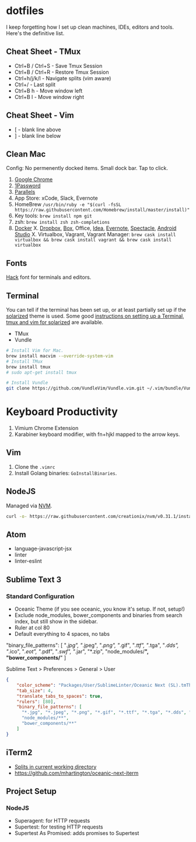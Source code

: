 # dotfiles

I keep forgetting how I set up clean machines, IDEs, editors and tools. Here's the definitive list.

## Cheat Sheet - TMux

- Ctrl+B / Ctrl+S - Save Tmux Session
- Ctrl+B / Ctrl+R - Restore Tmux Session
- Ctrl+h/j/k/l - Navigate splits (vim aware)
- Ctrl+/ - Last split
- Ctrl+B h - Move window left
- Ctrl+B l - Move window right

## Cheat Sheet - Vim

- [<Space> - blank line above
- ]<Space> - blank line below

## Clean Mac

Config: No permenently docked items. Small dock bar. Tap to click.

1. [Google Chrome](https://chrome.com)
2. [1Password](https://agilebits.com/downloads)
3. [Parallels](http://www.parallels.com/products/desktop/download/)
3. App Store: xCode, Slack, Evernote
4. HomeBrew `/usr/bin/ruby -e "$(curl -fsSL https://raw.githubusercontent.com/Homebrew/install/master/install)"
`
5. Key tools: `brew install npm git`
5. zsh: `brew install zsh zsh-completions`
6. [Docker](https://docs.docker.com/docker-for-mac/)
X. [Dropbox](https://www.dropbox.com/downloading?src=index), [Box](https://www.box.com/resources/downloads), Office, [Idea](https://www.jetbrains.com/idea/#chooseYourEdition), [Evernote](https://evernote.com/download/), [Spectacle](https://www.spectacleapp.com/), [Android Studio](https://developer.android.com/studio/index.html)
X. Virtualbox, Vagrant, Vagrant Manager: `brew cask install virtualbox && brew cask install vagrant && brew cask install virtualbox`

## Fonts

[Hack](http://sourcefoundry.org/hack/) font for terminals and editors.


## Terminal

You can tell if the terminal has been set up, or at least partially set up if the [solarized](http://ethanschoonover.com/solarized) theme is used. Some good [instructions on setting up a Terminal, tmux and vim for solarized](http://www.terminally-incoherent.com/blog/2012/10/17/vim-solarized-and-tmux/) are available.

- TMux
- Vundle


```bash
# Install Vim for Mac.
brew install macvim --override-system-vim
# Install TMux
brew install tmux
# sudo apt-get install tmux

# Install Vundle
git clone https://github.com/VundleVim/Vundle.vim.git ~/.vim/bundle/Vundle.vim
```

# Keyboard Productivity

1. Vimium Chrome Extension
2. Karabiner keyboard modifier, with fn+hjkl mapped to the arrow keys.

## Vim

1. Clone the `.vimrc`
2. Install Golang binaries: `GoInstallBinaries`.

## NodeJS

Managed via [NVM](https://github.com/creationix/nvm).

```bash
curl -o- https://raw.githubusercontent.com/creationix/nvm/v0.31.1/install.sh | bash
```

## Atom

- language-javascript-jsx
- linter
- linter-eslint

## Sublime Text 3

### Standard Configuration

- Oceanic Theme (if you see oceanic, you know it's setup. If not, setup!)
- Exclude node_modules, bower_components and binaries from search index, but still show in the sidebar.
- Ruler at col 80
- Default everything to 4 spaces, no tabs

"binary_file_patterns": [
  "*.jpg", "*.jpeg", "*.png", "*.gif", "*.ttf", "*.tga", "*.dds", "*.ico", "*.eot", "*.pdf", "*.swf", "*.jar", "*.zip",
  "node_modules/**",
  "bower_components/**"
]

Sublime Text > Preferences > General > User

```json
{
	"color_scheme": "Packages/User/SublimeLinter/Oceanic Next (SL).tmTheme",
	"tab_size": 4,
	"translate_tabs_to_spaces": true,
    "rulers": [80],
    "binary_file_patterns": [
      "*.jpg", "*.jpeg", "*.png", "*.gif", "*.ttf", "*.tga", "*.dds", "*.ico", "*.eot", "*.pdf", "*.swf", "*.jar", "*.zip",
      "node_modules/**",
      "bower_components/**"
    ]
}

```

## iTerm2

- [Splits in current working directory](https://coderwall.com/p/9xo7aq/open-up-iterm2-splits-in-current-working-directory)
- https://github.com/mhartington/oceanic-next-iterm

## Project Setup

### NodeJS

- Superagent: for HTTP requests
- Supertest: for testing HTTP requests
- Supertest As Promised: adds promises to Supertest
